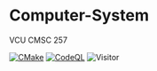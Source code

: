 # Computer-System

VCU CMSC 257

[![CMake](https://github.com/Masrik-Dahir/Computer-System/actions/workflows/cmake.yml/badge.svg)](https://github.com/Masrik-Dahir/Computer-System/actions/workflows/cmake.yml)
[![CodeQL](https://github.com/Masrik-Dahir/Computer-System/actions/workflows/codeql-analysis.yml/badge.svg)](https://github.com/Masrik-Dahir/Computer-System/actions/workflows/codeql-analysis.yml)
![Visitor](https://visitor-badge.laobi.icu/badge?page_id=Masrik-Dahir.repoName)
